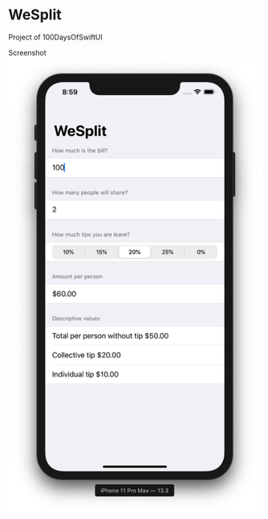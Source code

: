 # WeSplit
Project of 100DaysOfSwiftUI


Screenshot
<img src="https://raw.githubusercontent.com/tiagosantos/WeSplit/master/screenshot.png"/>
